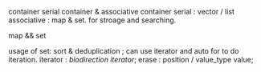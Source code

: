 container 
serial container & associative container
serial : vector / list
associative : map & set.  for stroage and searching.

map && set

usage of set:
sort & deduplication ;
can use iterator and auto for to do iteration.
iterator : *biodirection iterator*;
erase : position / value_type value;

